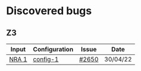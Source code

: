 # Discovered bugs
## Z3
| Input                  | Configuration            | Issue                                                                       | Date     |
|------------------------|--------------------------|-----------------------------------------------------------------------------|----------|
| [NRA 1](z3/nra-1.smt2) | [config-1](config-1.txt) | [#2650](https://github.com/Z3Prover/z3/issues/2650#issuecomment-1113448263) | 30/04/22 |
